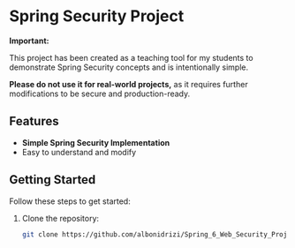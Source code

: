 # Spring Security Project

**Important:** 

This project has been created as a teaching tool for my students to demonstrate Spring Security concepts and is intentionally simple. 

**Please do not use it for real-world projects,** as it requires further modifications to be secure and production-ready.

## Features

- **Simple Spring Security Implementation**
- Easy to understand and modify

## Getting Started

Follow these steps to get started:

1. Clone the repository:
   ```bash
   git clone https://github.com/albonidrizi/Spring_6_Web_Security_Project_2024.git
